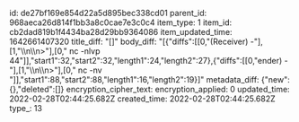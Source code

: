 id: de27bf169e854d22a5d895bec338cd01
parent_id: 968aeca26d814f1bb3a8c0cae7e3c0c4
item_type: 1
item_id: cb2dad819b1f4434ba28d29bb9364086
item_updated_time: 1642661407320
title_diff: "[]"
body_diff: "[{\"diffs\":[[0,\"(Receiver) -\"],[1,\"\\\n\\\n>\"],[0,\" nc -nlvp 44\"]],\"start1\":32,\"start2\":32,\"length1\":24,\"length2\":27},{\"diffs\":[[0,\"ender) -\"],[1,\"\\\n\\\n>\"],[0,\" nc -nv \"]],\"start1\":88,\"start2\":88,\"length1\":16,\"length2\":19}]"
metadata_diff: {"new":{},"deleted":[]}
encryption_cipher_text: 
encryption_applied: 0
updated_time: 2022-02-28T02:44:25.682Z
created_time: 2022-02-28T02:44:25.682Z
type_: 13